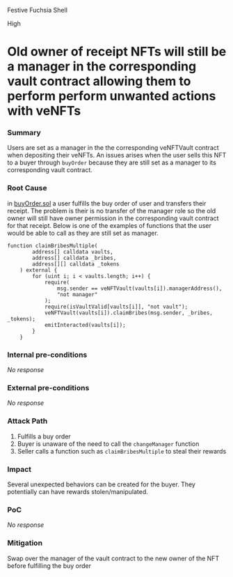 Festive Fuchsia Shell

High

# Old owner of receipt NFTs will still be a manager in the corresponding vault contract allowing them to perform perform unwanted actions with veNFTs

### Summary

Users are set as a manager in the the corresponding veNFTVault contract when depositing their veNFTs. An issues arises when the user sells this NFT to a buyer through `buyOrder` because they are still set as a manager to its corresponding vault contract. 

### Root Cause

in [buyOrder.sol](https://github.com/sherlock-audit/2024-11-debita-finance-v3/blob/1465ba6884c4cc44f7fc28e51f792db346ab1e33/Debita-V3-Contracts/contracts/buyOrders/buyOrder.sol#L92) a user fulfills the buy order of user and transfers their receipt. The problem is their is no transfer of the manager role so the old owner will still have owner permission in the corresponding vault contract for that receipt. Below is one of the examples of functions that the user would be able to call as they are still set as manager.
```Solidity
function claimBribesMultiple(
        address[] calldata vaults,
        address[] calldata _bribes,
        address[][] calldata _tokens
    ) external {
        for (uint i; i < vaults.length; i++) {
            require(
                msg.sender == veNFTVault(vaults[i]).managerAddress(),
                "not manager"
            );
            require(isVaultValid[vaults[i]], "not vault");
            veNFTVault(vaults[i]).claimBribes(msg.sender, _bribes, _tokens);
            emitInteracted(vaults[i]);
        }
    }
```

### Internal pre-conditions

_No response_

### External pre-conditions

_No response_

### Attack Path

1. Fulfills a buy order
2. Buyer is unaware of the need to call the `changeManager` function
3. Seller calls a function such as `claimBribesMultiple` to steal their rewards

### Impact

Several unexpected behaviors can be created for the buyer. They potentially can have rewards stolen/manipulated.

### PoC

_No response_

### Mitigation

Swap over the manager of the vault contract to the new owner of the NFT before fulfilling the buy order
